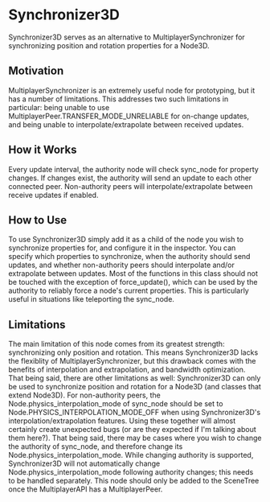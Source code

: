 # Synchronizer3D

Synchronizer3D serves as an alternative to MultiplayerSynchronizer for synchronizing position and rotation properties for a Node3D.

## Motivation
MultiplayerSynchronizer is an extremely useful node for prototyping, but it has a number of limitations. This addresses two such limitations in particular: being unable to use MultiplayerPeer.TRANSFER_MODE_UNRELIABLE for on-change updates, and being unable to interpolate/extrapolate between received updates.

## How it Works
Every update interval, the authority node will check sync_node for property changes. If changes exist, the authority will send an update to each other connected peer. Non-authority peers will interpolate/extrapolate between receive updates if enabled.

## How to Use
To use Synchronizer3D simply add it as a child of the node you wish to synchronize properties for, and configure it in the inspector. You can specify which properties to synchronize, when the authority should send updates, and whether non-authority peers should interpolate and/or extrapolate between updates. Most of the functions in this class should not be touched with the exception of force_update(), which can be used by the authority to reliably force a node's current properties. This is particularly useful in situations like teleporting the sync_node.

## Limitations
The main limitation of this node comes from its greatest strength: synchronizing only position and rotation. This means Synchronizer3D lacks the flexiblity of MultiplayerSynchronizer, but this drawback comes with the benefits of interpolation and extrapolation, and bandwidth optimization. That being said, there are other limitations as well:
Synchronizer3D can only be used to synchronize position and rotation for a Node3D (and classes that extend Node3D).
For non-authority peers, the Node.physics_interpolation_mode of sync_node should be set to Node.PHYSICS_INTERPOLATION_MODE_OFF when using Synchronizer3D's interpolation/extrapolation features. Using these together will almost certainly create unexpected bugs (or are they expected if I'm talking about them here?). That being said, there may be cases where you wish to change the authority of sync_node, and therefore change its Node.physics_interpolation_mode. While changing authority is supported, Synchronizer3D will not automatically change Node.physics_interpolation_mode following authority changes; this needs to be handled separately.
This node should only be added to the SceneTree once the MultiplayerAPI has a MultiplayerPeer.

